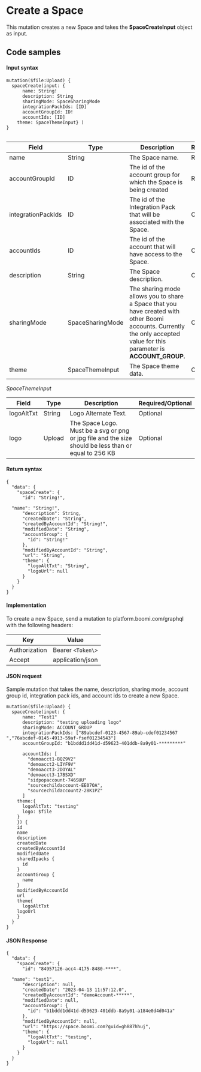 # Create a Space 

<head>
  <meta name="guidename" content="Spaces"/>
  <meta name="context" content="GUID-6a9ef0e1-c643-4518-8e86-6897426b6b5e"/>
</head>

This mutation creates a new Space and takes the **SpaceCreateInput** object as input.

## Code samples 

#### Input syntax

``` {#codeblock_tyl_zks_zxb}
mutation($file:Upload) {
  spaceCreate(input: {
      name: String!
      description: String
      sharingMode: SpaceSharingMode
      integrationPackIds: [ID]
      accountGroupId: ID!
      accountIds: [ID]
    theme: SpaceThemeInput} )
}


```


|Field|Type|Description|Required/Optional|
|-----|----|-----------|-----------------|
|name|String|The Space name.|Required|
|accountGroupId|ID|The id of the account group for which the Space is being created|Required|
|integrationPackIds|ID|The id of the Integration Pack that will be associated with the Space.|Optional|
|accountIds|ID|The id of the account that will have access to the Space.|Optional|
|description|String|The Space description.|Optional|
|sharingMode|SpaceSharingMode|The sharing mode allows you to share a Space that you have created with other Boomi accounts. Currently the only accepted value for this parameter is **ACCOUNT\_GROUP.**|Optional|
|theme|SpaceThemeInput|The Space theme data.|Optional|

*SpaceThemeInput*

|Field|Type|Description|Required/Optional|
|-----|----|-----------|-----------------|
|logoAltTxt|String|Logo Alternate Text.|Optional|
|logo|Upload|The Space Logo. Must be a svg or png or jpg file and the size should be less than or equal to 256 KB|Optional|

#### Return syntax

``` {#codeblock_afr_jms_zxb}
{
  "data": {
    "spaceCreate": {
      "id": "String!",
    
  "name": "String!",
      "description": String,
      "createdDate": "String",
      "createdByAccountId": "String!",
      "modifiedDate": "String",
      "accountGroup": {
        "id": "String!"
      },
      "modifiedByAccountId": "String",
      "url": "String",
      "theme": {
        "logoAltTxt": "String",
        "logoUrl": null
      }
    }
  }
}

```

#### Implementation

To create a new Space, send a mutation to platform.boomi.com/graphql with the following headers:

|Key|Value|
|---|-----|
|Authorization|Bearer `<Token\>`|
|Accept|application/json|

#### JSON request

Sample mutation that takes the name, description, sharing mode, account group id, integration pack ids, and account ids to create a new Space.

``` {#codeblock_h2q_3ns_zxb}
mutation($file:Upload) {
  spaceCreate(input: {
      name: "Test1"
      description: "testing uploading logo"
      sharingMode: ACCOUNT_GROUP
      integrationPackIds: ["89abcdef-0123-4567-89ab-cdef01234567
","76abcdef-0145-4913-59af-fsef01234543"]
      accountGroupId: "b1bddd1dd41d-d59623-401ddb-8a9y01-*********"
  
      accountIds: [
        "demoacct1-BQZ9V2"
        "demoacct2-LIYF9V"
        "demoacct3-2DOYAL"
        "demoacct3-17BSXD"
        "sidpopaccount-746SUU"
        "sourcechildaccount-EE07OA",
        "sourcechildaccount2-28K1PZ"
      ]
    theme:{
      logoAltTxt: "testing"
      logo: $file
    }
    }) {
    id
    name
    description
    createdDate
    createdByAccountId
    modifiedDate
    sharedIpacks {
      id
    }
    accountGroup {
      name
    }
    modifiedByAccountId
    url
    theme{
      logoAltTxt
    logoUrl
    }
  }
}

```

#### JSON Response

``` {#codeblock_kk1_4ns_zxb}
{
  "data": {
    "spaceCreate": {
      "id": "84957126-acc4-4175-8480-****",
    
  "name": "test1",
      "description": null,
      "createdDate": "2023-04-13 11:57:12.0",
      "createdByAccountId": "demoAccount-*****",
      "modifiedDate": null,
      "accountGroup": {
        "id": "b1bddd1dd41d-d59623-401ddb-8a9y01-a184e0d4d041a"
      },
      "modifiedByAccountId": null,
      "url": "https://space.boomi.com?guid=gh887hhuj",
      "theme": {
        "logoAltTxt": "testing",
        "logoUrl": null
      }
    }
  }
}

```